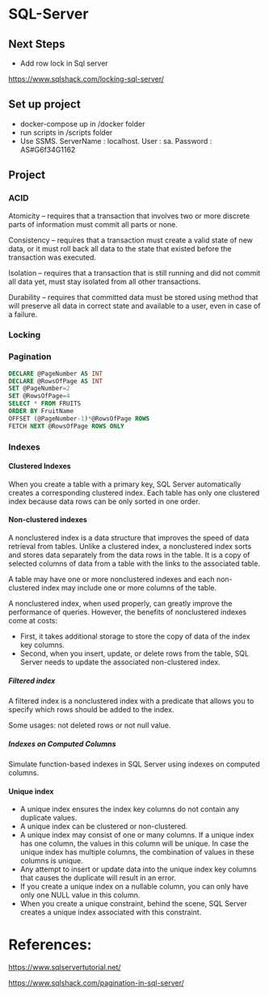 # SQL-Server

## Next Steps

- Add row lock in Sql server

https://www.sqlshack.com/locking-sql-server/

## Set up project

- docker-compose up in /docker folder
- run scripts in /scripts folder
- Use SSMS. ServerName : localhost. User : sa. Password : AS#G6f34G1162

## Project

### ACID 

Atomicity – requires that a transaction that involves two or more discrete parts of information must commit all parts or none.

Consistency – requires that a transaction must create a valid state of new data, or it must roll back all data to the state that existed before the transaction was executed.

Isolation – requires that a transaction that is still running and did not commit all data yet, must stay isolated from all other transactions.

Durability – requires that committed data must be stored using method that will preserve all data in correct state and available to a user, even in case of a failure.

### Locking

### Pagination

```sql
DECLARE @PageNumber AS INT
DECLARE @RowsOfPage AS INT
SET @PageNumber=2
SET @RowsOfPage=4
SELECT * FROM FRUITS
ORDER BY FruitName 
OFFSET (@PageNumber-1)*@RowsOfPage ROWS
FETCH NEXT @RowsOfPage ROWS ONLY
```

### Indexes

#### Clustered Indexes

When you create a table with a primary key, SQL Server automatically creates a corresponding clustered index. Each table has only one clustered index because data rows can be only sorted in one order.

#### Non-clustered indexes

A nonclustered index is a data structure that improves the speed of data retrieval from tables. Unlike a clustered index, a nonclustered index sorts and stores data separately from the data rows in the table. It is a copy of selected columns of data from a table with the links to the associated table.

A table may have one or more nonclustered indexes and each non-clustered index may include one or more columns of the table.

A nonclustered index, when used properly, can greatly improve the performance of queries. However, the benefits of nonclustered indexes come at costs: 
- First, it takes additional storage to store the copy of data of the index key columns.
- Second, when you insert, update, or delete rows from the table, SQL Server needs to update the associated non-clustered index.

##### Filtered index

A filtered index is a nonclustered index with a predicate that allows you to specify which rows should be added to the index.

Some usages: not deleted rows or not null value.

##### Indexes on Computed Columns

Simulate function-based indexes in SQL Server using indexes on computed columns.

#### Unique index

- A unique index ensures the index key columns do not contain any duplicate values.
- A unique index can be clustered or non-clustered.
- A unique index may consist of one or many columns. If a unique index has one column, the values in this column will be unique. In case the unique index has multiple columns, the combination of values in these columns is unique.
- Any attempt to insert or update data into the unique index key columns that causes the duplicate will result in an error.
- If you create a unique index on a nullable column, you can only have only one NULL value in this column.
- When you create a unique constraint, behind the scene, SQL Server creates a unique index associated with this constraint.

# References:

https://www.sqlservertutorial.net/

https://www.sqlshack.com/pagination-in-sql-server/

